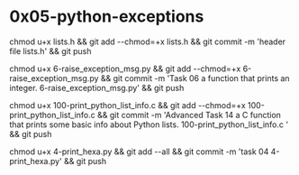 # 0x05-python-exceptions


chmod u+x lists.h && git add --chmod=+x lists.h && git commit -m 'header file lists.h' && git push

chmod u+x 6-raise_exception_msg.py && git add --chmod=+x 6-raise_exception_msg.py && git commit -m 'Task 06 a function that prints an integer. 6-raise_exception_msg.py' && git push


chmod u+x 100-print_python_list_info.c  && git add --chmod=+x 100-print_python_list_info.c  && git commit -m 'Advanced Task 14 a C function that prints some basic info about Python lists. 100-print_python_list_info.c ' && git push

chmod u+x 4-print_hexa.py && git add --all && git commit -m 'task 04 4-print_hexa.py' && git push
